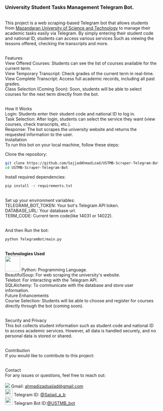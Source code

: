 <h3>University Student Tasks Management Telegram Bot.</h3><br/>
This project is a web scraping-based Telegram bot that allows students from <a href="https://ustmb.ac.ir">Mazandaran University of Science and Technology</a> to manage their academic tasks easily via Telegram. By simply entering their student code and national ID, students can access various services Such as viewing the lessons offered, checking the transcripts and more.<br/><br/>

Features<br/>
View Offered Courses: Students can see the list of courses available for the current term.<br/>
View Temporary Transcript: Check grades of the current term in real-time.<br/>
View Complete Transcript: Access full academic records, including all past grades.<br/>
Class Selection (Coming Soon): Soon, students will be able to select courses for the next term directly from the bot.<br/><br/>

How It Works<br/>
Login: Students enter their student code and national ID to log in.<br/>
Task Selection: After login, students can select the service they want (view courses, check transcripts, etc.).<br/>
Response: The bot scrapes the university website and returns the requested information to the user.<br/>
Installation<br/>
To run this bot on your local machine, follow these steps:<br/>

Clone the repository:<br/>

```bash
git clone https://github.com/SajjadAhmadizad/USTMB-Scraper-Telegram-Bot
cd USTMB-Scraper-Telegram-Bot
```
Install required dependencies:<br/>
```bash
pip install -r requirements.txt
```
<br/>
Set up your environment variables:
<br/>
TELEGRAM_BOT_TOKEN: Your bot's Telegram API token.<br/>
DATABASE_URL: Your database url.<br/>
TERM_CODE: Current term code(like 14031 or 14022).<br/><br/>

And then Run the bot:<br/>
```bash
python TelegramBot/main.py
```
<br/>
<strong>Technologies Used</strong><br/>
<img src="https://www.python.org/static/community_logos/python-logo-master-v3-TM.png" wirth="50" height="50">
Python: Programming Language.<br/>
BeautifulSoup: For web scraping the university's website.<br/>
Telebot: For interacting with the Telegram API.<br/>
SQLAlchemy: To communicate with the database and store user information.<br/>
Future Enhancements<br/>
Course Selection: Students will be able to choose and register for courses directly through the bot (coming soon).<br/><br/>

Security and Privacy<br/>
This bot collects student information such as student code and national ID to access academic services. However, all data is handled securely, and no personal data is stored or shared.<br/><br/>

Contribution<br/>
If you would like to contribute to this project:<br/><br/>

Contact<br/>
For any issues or questions, feel free to reach out:<br/><br/>
<img src="https://upload.wikimedia.org/wikipedia/commons/7/7e/Gmail_icon_%282020%29.svg">
Gmail: ahmadizadsajjad@gmail.com<br/>
<a href="https://t.me/sajjad_a_b"><img src="https://upload.wikimedia.org/wikipedia/commons/8/82/Telegram_logo.svg" wirth="25" height="25"></a>
Telegram ID: [@Sajjad_a_b](https://t.me/sajjad_a_b)<br/>
<a href="https://t.me/ustmb_bot"><img src="https://upload.wikimedia.org/wikipedia/commons/8/82/Telegram_logo.svg" wirth="25" height="25"></a>
Telegram Bot ID:[@USTMB_bot](https://t.me/ustmb_bot)
